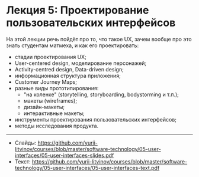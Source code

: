 # Лекция 5: Проектирование пользовательских интерфейсов

На этой лекции речь пойдёт про то, что такое UX, зачем вообще про это знать студентам матмеха, и как его проектировать:
- стадии проектирования UX;
- User-centered design, моделирование персонажей;
- Activity-centred design, Data-driven design;
- информационная структура приложения;
- Customer Journey Maps;
- разные виды прототипирования:
  - "на коленке" (storytelling, storyboarding, bodystorming и т.п.);
  - макеты (wireframes);
  - дизайн-макеты;
  - интерактивные макеты;
- инструменты проектирования пользовательских интерфейсов;
- методы исследования продукта.

---

- Слайды: https://github.com/yurii-litvinov/courses/blob/master/software-technology/05-user-interfaces/05-user-interfaces-slides.pdf
- Текст: https://github.com/yurii-litvinov/courses/blob/master/software-technology/05-user-interfaces/05-user-interfaces-text.pdf